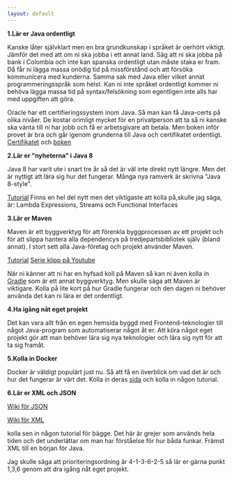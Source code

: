 ```yaml
---
layout: default
---
```


**1.Lär er Java ordentligt**

Kanske låter självklart men en bra grundkunskap i språket är oerhört viktigt. Jämför det med att om ni ska jobba i ett annat land. Säg att ni ska jobba på bank i Colombia och inte kan spanska ordentligt utan måste staka er fram. Då får ni lägga massa onödig tid på missförstånd och att försöka kommunicera med kunderna. Samma sak med Java eller vilket annat programmeringsspråk som helst. Kan ni inte språket ordentligt kommer ni behöva lägga massa tid på syntax/felsökning som egentligen inte alls har med uppgiften att göra. 

Oracle har ett certifieringssystem inom Java. Så man kan få Java-certs på olika nivåer. De kostar orimligt mycket för en privatperson att ta så ni kanske ska vänta till ni har jobb och få er arbetsgivare att betala. Men boken inför provet är bra och går igenom grunderna till Java och certifikatet ordentligt. [Certifikatet](https://education.oracle.com/pls/web_prod-plq-dad/db_pages.getpage?page_id=5001&get_params=p_exam_id:1Z0-808) och [boken](http://www.bokus.com/bok/9781118957400/oca-oracle-certified-associate-java-se-8-programmer-i-study-guide/?gclid=Cj0KEQjw5YfHBRDzjNnioYq3_swBEiQArj4pdJPtq2CeI7wBxS60wBYRcNswLujtgwNiPkWt1iDRzAYaAkSg8P8HAQ)

**2.Lär er "nyheterna" i Java 8**

Java 8 har varit ute i snart tre år så det är väl inte direkt nytt längre. Men det är nyttigt att lära sig hur det fungerar. Många nya ramverk är skrivna "Java 8-style".

[Tutorial](http://www.tutorialspoint.com/java8/) Finns en hel del nytt men det viktigaste att kolla på,skulle jag säga, är: Lambda Expressions, Streams och Functional Interfaces

**3.Lär er Maven**

Maven är ett byggverktyg för att förenkla byggprocessen av ett projekt och för att slippa hantera alla dependencys på tredjepartsbibliotek själv (bland annat). I stort sett alla Java-företag och projekt använder Maven. 

[Tutorial](http://www.javatpoint.com/maven-tutorial)
[Serie klipp på Youtube](https://www.youtube.com/watch?v=HBXxBJ-7LFw&list=PLS1QulWo1RIaaQ3mAU9Nj4rqfwbAv3wIZ)

När ni känner att ni har en hyfsad koll på Maven så kan ni även kolla in [Gradle](https://gradle.org/) som är ett annat byggverktyg. Men skulle säga att Maven är viktigare. Kolla på lite kort på hur Gradle fungerar och den dagen ni behöver använda det kan ni lära er det ordentligt.

**4.Ha igång nåt eget projekt**

Det kan vara allt från en egen hemsida byggd med Frontend-teknologier till något Java-program som automatiserar något åt er. Att köra något eget projekt gör att man behöver lära sig nya teknologier och lära sig nytt för att ta sig framåt.

**5.Kolla in Docker**

Docker är väldigt populärt just nu. Så att få en överblick om vad det är och hur det fungerar är värt det. Kolla in deras [sida](https://www.docker.com/what-docker) och kolla in någon tutorial.

**6.Lär er XML och JSON**
 
[Wiki för JSON](https://en.wikipedia.org/wiki/JSON) 

[Wiki för XML](https://en.wikipedia.org/wiki/XML)

kolla sen in någon tutorial för bägge. Det här är grejer som används hela tiden och det underlättar om man har förståelse för hur båda funkar. Främst XML till en början för Java.



Jag skulle säga att prioriteringsordning är 4-1-3-6-2-5 så lär er gärna punkt 1,3,6 genom att dra igång nåt eget projekt.



